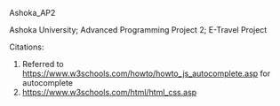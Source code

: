 Ashoka_AP2

Ashoka University; Advanced Programming Project 2; E-Travel Project

Citations: 
1. Referred to https://www.w3schools.com/howto/howto_js_autocomplete.asp for autocomplete
2. https://www.w3schools.com/html/html_css.asp
